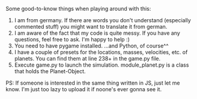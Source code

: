 Some good-to-know things when playing around with this:
  1. I am from germany. If there are words you don't understand (especially commented stuff) you might want to translate it from german.
  2. I am aware of the fact that my code is quite messy. If you have any questions, feel free to ask. I'm happy to help :)
  3. You need to have pygame installed. ...and Python, of course^^
  4. I have a couple of presets for the locations, masses, velocities, etc. of planets. You can find them at line 238+ in the game.py file.
  5. Execute game.py to launch the simulation. module_planet.py is a class that holds the Planet-Object.
  
PS: If someone is interested in the same thing written in JS, just let me know. I'm just too lazy to upload it if noone's ever gonna see it.
